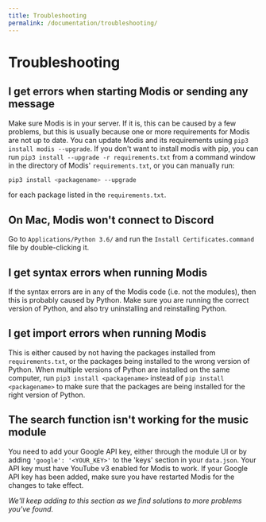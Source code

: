 ```yaml
---
title: Troubleshooting
permalink: /documentation/troubleshooting/
---
```


# Troubleshooting

## I get errors when starting Modis or sending any message

Make sure Modis is in your server. If it is, this can be caused by a few problems, but this is usually because one or more requirements for Modis are not up to date. You can update Modis and its requirements using `pip3 install modis --upgrade`. If you don't want to install modis with pip, you can run `pip3 install --upgrade -r requirements.txt` from a command window in the directory of Modis' `requirements.txt`, or you can manually run:

```sh
pip3 install <packagename> --upgrade
```

for each package listed in the `requirements.txt`.

## On Mac, Modis won't connect to Discord

Go to `Applications/Python 3.6/` and run the `Install Certificates.command` file by double-clicking it.

## I get syntax errors when running Modis

If the syntax errors are in any of the Modis code (i.e. not the modules), then this is probably caused by Python. Make sure you are running the correct version of Python, and also try uninstalling and reinstalling Python.

## I get import errors when running Modis

This is either caused by not having the packages installed from `requirements.txt`, or the packages being installed to the wrong version of Python. When multiple versions of Python are installed on the same computer, run `pip3 install <packagename>` instead of `pip install <packagename>` to make sure that the packages are being installed for the right version of Python.

## The search function isn't working for the music module

You need to add your Google API key, either through the module UI or by adding `'google': '<YOUR_KEY>'` to the 'keys' section in your `data.json`. Your API key must have YouTube v3 enabled for Modis to work. If your Google API key has been added, make sure you have restarted Modis for the changes to take effect.

*We'll keep adding to this section as we find solutions to more problems you've found.*

